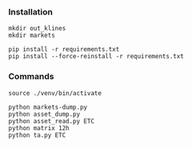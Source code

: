 ### Installation
```
mkdir out_klines
mkdir markets

pip install -r requirements.txt
pip install --force-reinstall -r requirements.txt
```

### Commands
```
source ./venv/bin/activate

python markets-dump.py
python asset_dump.py
python asset_read.py ETC
python matrix 12h
python ta.py ETC
```